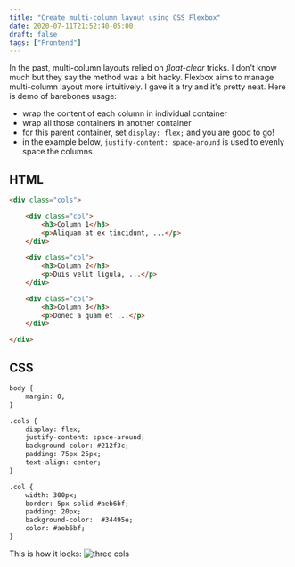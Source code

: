 ```yaml
---
title: "Create multi-column layout using CSS Flexbox"
date: 2020-07-11T21:52:40-05:00
draft: false
tags: ["Frontend"]
---
```

In the past, multi-column layouts relied on *float-clear* tricks. I don't know much but they say the method was a bit hacky. Flexbox aims to manage multi-column layout more intuitively. I gave it a try and it's pretty neat. Here is demo of barebones usage:
- wrap the content of each column in individual container
- wrap all those containers in another container
- for this parent container, set `display: flex;` and you are good to go!
- in the example below, `justify-content: space-around` is used to evenly space the columns

## HTML
```html
<div class="cols">

    <div class="col">
        <h3>Column 1</h3>
        <p>Aliquam at ex tincidunt, ...</p>
    </div>
    
    <div class="col">
        <h3>Column 2</h3>
        <p>Duis velit ligula, ...</p>
    </div>

    <div class="col">
        <h3>Column 3</h3>
        <p>Donec a quam et ...</p>
    </div>

</div>

```

## CSS
```html
body {
    margin: 0;
}

.cols {
    display: flex;
    justify-content: space-around;
    background-color: #212f3c;
    padding: 75px 25px;
    text-align: center;
}

.col {
    width: 300px;
    border: 5px solid #aeb6bf;
    padding: 20px;
    background-color:  #34495e;
    color: #aeb6bf;
}
```
This is how it looks: ![three cols](/blog/img/b36/three-cols.png)

